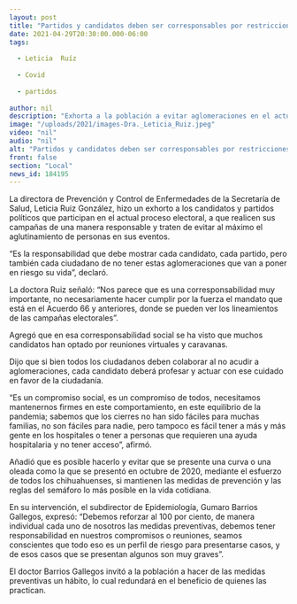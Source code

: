 ```yaml
---
layout: post
title: "Partidos y candidatos deben ser corresponsables por restricciones sanitarias -  Salud"
date: 2021-04-29T20:30:00.000-06:00
tags:
  
  - Leticia  Ruíz
  
  - Covid
  
  - partidos
  
author: nil
description: "Exhorta a la población a evitar aglomeraciones en el actual proceso electoral, no hacerlo podría ocasionar una curva o una oleada de COVID-19 como la de octubre de 2020, advierte directora de Medicina Preventiva"
image: "/uploads/2021/images-Dra._Leticia_Ruiz.jpeg"
video: "nil"
audio: "nil"
alt: "Partidos y candidatos deben ser corresponsables por restricciones sanitarias -  Salud"
front: false
section: "Local"
news_id: 184195
---
```


La directora de Prevención y Control de Enfermedades de la Secretaría de Salud, Leticia Ruiz González, hizo un exhorto a los candidatos y partidos políticos que participan en el actual proceso electoral, a que realicen sus campañas de una manera responsable y traten de evitar al máximo el aglutinamiento de personas en sus eventos.

“Es la responsabilidad que debe mostrar cada candidato, cada partido, pero también cada ciudadano de no tener estas aglomeraciones que van a poner en riesgo su vida”, declaró.

La doctora Ruiz señaló: “Nos parece que es una corresponsabilidad muy importante, no necesariamente hacer cumplir por la fuerza el mandato que está en el Acuerdo 66 y anteriores, donde se pueden ver los lineamientos de las campañas electorales”.

Agregó que en esa corresponsabilidad social se ha visto que muchos candidatos han optado por reuniones virtuales y caravanas.

Dijo que si bien todos los ciudadanos deben colaborar al no acudir a aglomeraciones, cada candidato deberá profesar y actuar con ese cuidado en favor de la ciudadanía.

“Es un compromiso social, es un compromiso de todos, necesitamos mantenernos firmes en este comportamiento, en este equilibrio de la pandemia; sabemos que los cierres no han sido fáciles para muchas familias, no son fáciles para nadie, pero tampoco es fácil tener a más y más gente en los hospitales o tener a personas que requieren una ayuda hospitalaria y no tener acceso”, afirmó.

Añadió que es posible hacerlo y evitar que se presente una curva o una oleada como la que se presentó en octubre de 2020, mediante el esfuerzo de todos los chihuahuenses, si mantienen las medidas de prevención y las reglas del semáforo lo más posible en la vida cotidiana.

En su intervención, el subdirector de Epidemiología, Gumaro Barrios Gallegos, expresó: “Debemos reforzar al 100 por ciento, de manera individual cada uno de nosotros las medidas preventivas, debemos tener responsabilidad en nuestros compromisos o reuniones, seamos conscientes que todo eso es un perfil de riesgo para presentarse casos, y de esos casos que se presentan algunos son muy graves”.

El doctor Barrios Gallegos invitó a la población a hacer de las medidas preventivas un hábito, lo cual redundará en el beneficio de quienes las practican.